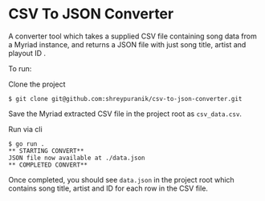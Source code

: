 # CSV To JSON Converter

A converter tool which takes a supplied CSV file containing song data from a Myriad instance, and returns a JSON file with just song title, artist and playout ID . 

To run: 

Clone the project 

```
$ git clone git@github.com:shreypuranik/csv-to-json-converter.git
```

Save the Myriad extracted CSV file in the project root as `csv_data.csv`. 

Run via cli 

```
$ go run .        
** STARTING CONVERT**
JSON file now available at ./data.json
** COMPLETED CONVERT**

```

Once completed, you should see `data.json` in the project root which contains song title, artist and ID for each row in the CSV file. 